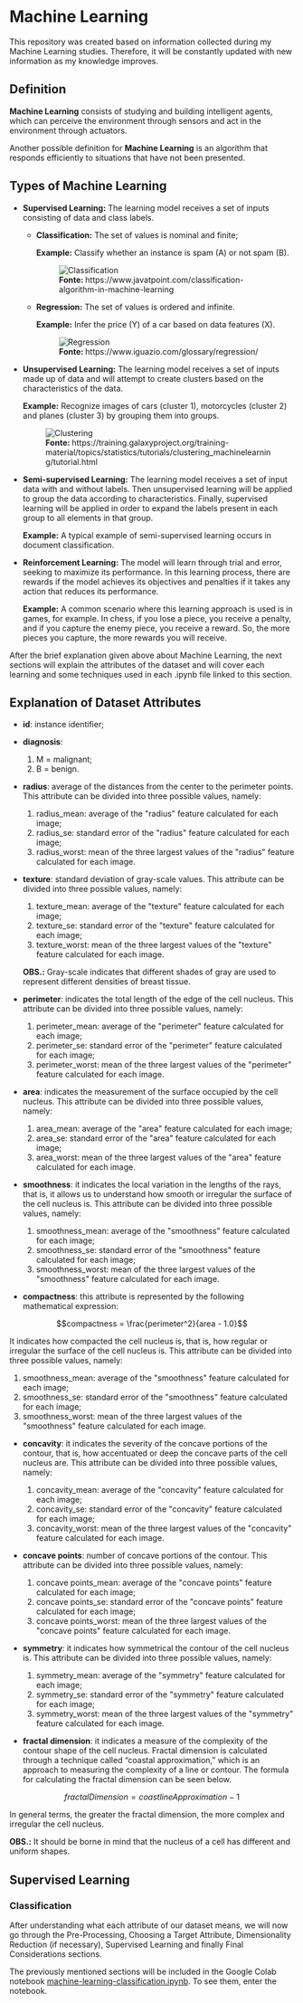 # Machine Learning

This repository was created based on information collected during my Machine Learning studies. Therefore, it will be constantly updated with new information as my knowledge improves.

## Definition

**Machine Learning** consists of studying and building intelligent agents, which can perceive the environment through sensors and act in the environment through actuators.

Another possible definition for **Machine Learning** is an algorithm that responds efficiently to situations that have not been presented.

## Types of Machine Learning

* **Supervised Learning:** The learning model receives a set of inputs consisting of data and class labels.

    * **Classification:** The set of values is nominal and finite;

        **Example:** Classify whether an instance is spam (A) or not spam (B).

        <figure>
            <img src="https://github.com/ryann-arruda/machine-learning/assets/53544629/22561e82-5570-42a4-a6b9-22110df00299" alt="Classification">
            <br>
            <figcaption><strong>Fonte: </strong>https://www.javatpoint.com/classification-algorithm-in-machine-learning</figcaption>
        </figure>

    * **Regression:** The set of values is ordered and infinite.

        **Example:** Infer the price (Y) of a car based on data features (X).

        <figure>
            <img src="https://github.com/ryann-arruda/machine-learning/assets/53544629/8c2e1a78-ab1e-437d-bfd4-5b9e8fca780b" alt="Regression">
            <br>
            <figcaption><strong>Fonte: </strong>https://www.iguazio.com/glossary/regression/</figcaption>
        </figure>

* **Unsupervised Learning:** The learning model receives a set of inputs made up of data and will attempt to create clusters based on the characteristics of the data.

    **Example:** Recognize images of cars (cluster 1), motorcycles (cluster 2) and planes (cluster 3) by grouping them into groups.

    <figure>
        <img src="https://github.com/ryann-arruda/machine-learning/assets/53544629/a4856d27-bcd0-4a0a-b607-476d919b95fd" alt="Clustering">
        <br>
        <figcaption><strong>Fonte: </strong>https://training.galaxyproject.org/training-material/topics/statistics/tutorials/clustering_machinelearning/tutorial.html</figcaption>
    </figure>

* **Semi-supervised Learning:** The learning model receives a set of input data with and without labels. Then unsupervised learning will be applied to group the data according to characteristics. Finally, supervised learning will be applied in order to expand the labels present in each group to all elements in that group.

    **Example:** A typical example of semi-supervised learning occurs in document classification.

* **Reinforcement Learning:** The model will learn through trial and error, seeking to maximize its performance. In this learning process, there are rewards if the model achieves its objectives and penalties if it takes any action that reduces its performance.

    **Example:** A common scenario where this learning approach is used is in games, for example. In chess, if you lose a piece, you receive a penalty, and if you capture the enemy piece, you receive a reward. So, the more pieces you capture, the more rewards you will receive.

After the brief explanation given above about Machine Learning, the next sections will explain the attributes of the dataset and will cover each learning and some techniques used in each .ipynb file linked to this section.

## Explanation of Dataset Attributes

* **id**: instance identifier;

* **diagnosis**:
    1. M = malignant;
    2. B = benign.

* **radius**: average of the distances from the center to the perimeter points. This attribute can be divided into three possible values, namely:
    1. radius_mean: average of the "radius" feature calculated for each image;
    2. radius_se: standard error of the "radius" feature calculated for each image;
    3. radius_worst: mean of the three largest values of the "radius" feature calculated for each image.

* **texture**: standard deviation of gray-scale values. This attribute can be divided into three possible values, namely:
    1. texture_mean: average of the "texture" feature calculated for each image;
    2. texture_se: standard error of the "texture" feature calculated for each image;
    3. texture_worst: mean of the three largest values of the "texture" feature calculated for each image.

    **OBS.:** Gray-scale indicates that different shades of gray are used to represent different densities of breast tissue.

* **perimeter**: indicates the total length of the edge of the cell nucleus. This attribute can be divided into three possible values, namely:
    1. perimeter_mean: average of the "perimeter" feature calculated for each image;
    2. perimeter_se: standard error of the "perimeter" feature calculated for each image;
    3. perimeter_worst: mean of the three largest values of the "perimeter" feature calculated for each image.

* **area**: indicates the measurement of the surface occupied by the cell nucleus. This attribute can be divided into three possible values, namely:
    1. area_mean: average of the "area" feature calculated for each image;
    2. area_se: standard error of the "area" feature calculated for each image;
    3. area_worst: mean of the three largest values of the "area" feature calculated for each image.    

* **smoothness**: it indicates the local variation in the lengths of the rays, that is, it allows us to understand how smooth or irregular the surface of the cell nucleus is. This attribute can be divided into three possible values, namely:
    1. smoothness_mean: average of the "smoothness" feature calculated for each image;
    2. smoothness_se: standard error of the "smoothness" feature calculated for each image;
    3. smoothness_worst: mean of the three largest values of the "smoothness" feature calculated for each image. 

* **compactness**: this attribute is represented by the following mathematical expression:

$$compactness = \frac{perimeter^2}{area - 1.0}$$

It indicates how compacted the cell nucleus is, that is, how regular or irregular the surface of the cell nucleus is. This attribute can be divided into three possible values, namely:

1. smoothness_mean: average of the "smoothness" feature calculated for each image;
2. smoothness_se: standard error of the "smoothness" feature calculated for each image;
3. smoothness_worst: mean of the three largest values of the "smoothness" feature calculated for each image. 

* **concavity**: it indicates the severity of the concave portions of the contour, that is, how accentuated or deep the concave parts of the cell nucleus are. This attribute can be divided into three possible values, namely:

    1. concavity_mean: average of the "concavity" feature calculated for each image;
    2. concavity_se: standard error of the "concavity" feature calculated for each image;
    3. concavity_worst: mean of the three largest values of the "concavity" feature calculated for each image. 

* **concave points**: number of concave portions of the contour. This attribute can be divided into three possible values, namely:

    1. concave points_mean: average of the "concave points" feature calculated for each image;
    2. concave points_se: standard error of the "concave points" feature calculated for each image;
    3. concave points_worst: mean of the three largest values of the "concave points" feature calculated for each image. 

* **symmetry**: it indicates how symmetrical the contour of the cell nucleus is. This attribute can be divided into three possible values, namely:

    1. symmetry_mean: average of the "symmetry" feature calculated for each image;
    2. symmetry_se: standard error of the "symmetry" feature calculated for each image;
    3. symmetry_worst: mean of the three largest values of the "symmetry" feature calculated for each image. 

* **fractal dimension**: it indicates a measure of the complexity of the contour shape of the cell nucleus. Fractal dimension is calculated through a technique called “coastal approximation,” which is an approach to measuring the complexity of a line or contour. The formula for calculating the fractal dimension can be seen below.

$$fractalDimension = coastlineApproximation - 1$$

In general terms, the greater the fractal dimension, the more complex and irregular the cell nucleus.

**OBS.:** It should be borne in mind that the nucleus of a cell has different and uniform shapes.

## Supervised Learning

### Classification

After understanding what each attribute of our dataset means, we will now go through the Pre-Processing, Choosing a Target Attribute, Dimensionality Reduction (if necessary), Supervised Learning and finally Final Considerations sections.

The previously mentioned sections will be included in the Google Colab notebook [machine-learning-classification.ipynb](https://github.com/ryann-arruda/machine-learning/blob/main/machine_learning_classification.ipynb). To see them, enter the notebook.